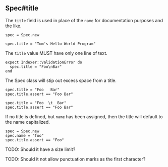 ## Spec#title

The `title` field is used in place of the `name` for documentation
purposes and the like.

    spec = Spec.new

    spec.title = "Tom's Hello World Program"

The `title` value MUST have only one line of text.

    expect Indexer::ValidationError do
      spec.title = "Foo\nBar"
    end

The Spec class will stip out excess space from a title.

    spec.title = "Foo   Bar"
    spec.title.assert == "Foo Bar"

    spec.title = "Foo  \t  Bar"
    spec.title.assert == "Foo Bar"

If no title is defined, but `name` has been assigned, then the title
will default to the name capitalized.

    spec = Spec.new
    spec.name = "foo"
    spec.title.assert == "Foo"



TODO: Should it have a size limit?

TODO: Should it not allow punctuation marks as the first character?

